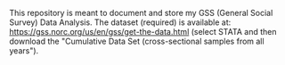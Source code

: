 This repository is meant to document and store my GSS (General Social Survey) Data Analysis. The dataset (required) is available at: https://gss.norc.org/us/en/gss/get-the-data.html (select STATA and then download the "Cumulative Data Set (cross-sectional samples from all years").
